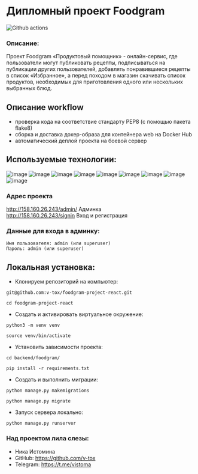 # Дипломный проект Foodgram
![Github actions](https://github.com/v-tox/foodgram-project-react/actions/workflows/main.yml/badge.svg)

### Описание:

Проект Foodgram «Продуктовый помощник» - онлайн-сервис, где пользователи могут публиковать рецепты, подписываться на публикации других пользователей, добавлять понравившиеся рецепты в список «Избранное», а перед походом в магазин скачивать список продуктов, необходимых для приготовления одного или нескольких выбранных блюд.

## Описание workflow
* проверка кода на соответствие стандарту PEP8 (с помощью пакета flake8)
* сборка и доставка докер-образа для контейнера web на Docker Hub
* автоматический деплой проекта на боевой сервер

## Используемые технологии:
![image](https://img.shields.io/badge/Python-FFD43B?style=for-the-badge&logo=python&logoColor=blue)
![image](https://img.shields.io/badge/SQLite-07405E?style=for-the-badge&logo=sqlite&logoColor=white)
![image](https://img.shields.io/badge/Django-092E20?style=for-the-badge&logo=django&logoColor=green)
![image](https://img.shields.io/badge/django%20rest-ff1709?style=for-the-badge&logo=django&logoColor=white)
![image](https://img.shields.io/badge/VSCode-0078D4?style=for-the-badge&logo=visual%20studio%20code&logoColor=white)
![image](https://img.shields.io/badge/GitHub-100000?style=for-the-badge&logo=github&logoColor=white)
![image](https://img.shields.io/badge/Docker-2CA5E0?style=for-the-badge&logo=docker&logoColor=white)
![image](https://img.shields.io/badge/Nginx-009639?style=for-the-badge&logo=nginx&logoColor=white)
![image](https://img.shields.io/badge/PostgreSQL-316192?style=for-the-badge&logo=postgresql&logoColor=white)

### **Адрес проекта**
http://158.160.26.243/admin/ Админка<br>
http://158.160.26.243/signin Вход и регистрация<br>

### **Данные для входа в админку:**
```
Имя пользователя: admin (или superuser)
Пароль: admin (или superuser)

```

## Локальная установка:
- Клонируем репозиторий на компьютер:

```
git@github.com:v-tox/foodgram-project-react.git
```
```
cd foodgram-project-react
```

- Cоздать и активировать виртуальное окружение:

```
python3 -m venv venv
```

```
source venv/bin/activate
```
- Установить зависимости проекта:

```
cd backend/foodgram/
```
```
pip install -r requirements.txt
```

- Создать и выполнить миграции:
```
python manage.py makemigrations
```
```
python manage.py migrate
```

- Запуск сервера локально:
```
python manage.py runserver
```
### **Над проектом лила слезы:**
- Ника Истомина <br>
- GitHub: https://github.com/v-tox <br>
- Telegram: https://t.me/vistoma <br>